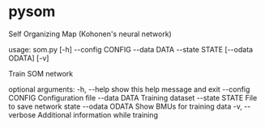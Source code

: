 pysom
=====

Self Organizing Map (Kohonen's neural network)


usage: som.py [-h] --config CONFIG --data DATA --state STATE [--odata ODATA]
              [-v]

Train SOM network

optional arguments:
  -h, --help       show this help message and exit
  --config CONFIG  Configuration file
  --data DATA      Training dataset
  --state STATE    File to save network state
  --odata ODATA    Show BMUs for training data
  -v, --verbose    Additional information while training